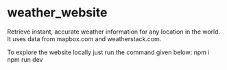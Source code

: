 # weather_website
Retrieve instant, accurate weather information for any location in the world.
It uses data from mapbox.com and weatherstack.com.

To explore the website locally just run the command given below:
npm i
npm run dev
